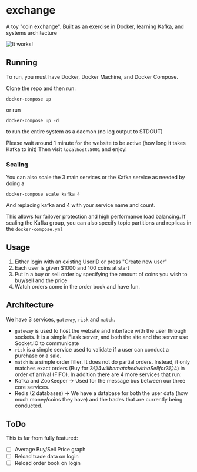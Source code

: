 # exchange
A toy "coin exchange". Built as an exercise in Docker, learning Kafka, and systems architecture


![It works!](https://i.imgur.com/RBBshhq.png)

## Running
To run, you must have Docker, Docker Machine, and Docker Compose.

Clone the repo and then run:
```
docker-compose up
```
or run 
```
docker-compose up -d
```
to run the entire system as a daemon (no log output to STDOUT)

Please wait around 1 minute for the website to be active (how long it takes Kafka to init)
Then visit `localhost:5001` and enjoy!

### Scaling

You can also scale the 3 main services or the Kafka service as needed by doing a
```
docker-compose scale kafka 4
```
And replacing kafka and 4 with your service name and count. 

This allows for failover protection and high performance load balancing. If scaling the Kafka group, you can also specify topic partitions and replicas in the `docker-compose.yml`

## Usage
 1. Either login with an existing UserID or press "Create new user"
 2. Each user is given $1000 and 100 coins at start
 3. Put in a buy or sell order by specifying the amount of coins you wish to buy/sell and the price
 4. Watch orders come in the order book and have fun.

## Architecture

We have 3 services, `gateway`, `risk` and `match`. 
 - `gateway` is used to host the website and interface with the user through sockets. It is a simple Flask server, and both the site and the server use Socket.IO to communicate
 - `risk` is a simple service used to validate if a user can conduct a purchase or a sale.
 - `match` is a simple order filler. It does not do partial orders. Instead, it only matches exact orders (Buy for 3@$4 will be matched with a Sell for 3@$4) in order of arrival (FIFO).
In addition there are 4 more services that run:
 - Kafka and ZooKeeper -> Used for the message bus between our three core services.
 - Redis (2 databases) -> We have a database for both the user data (how much money/coins they have) and the trades that are currently being conducted.
 
## ToDo
 
This is far from fully featured:
 - [ ] Average Buy/Sell Price graph
 - [ ] Reload trade data on login
 - [ ] Reload order book on login
